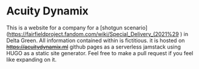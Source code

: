 # Acuity Dynamix
This is a website for a company for a [shotgun scenario](https://fairfieldproject.fandom.com/wiki/Special_Delivery_(2021%29
) in Delta Green. All information contained within is fictitious. it is hosted on ~~https://acuitydynamix.ml~~ github pages as a serverless jamstack using HUGO as a static site generator. Feel free to make a pull request if you feel like expanding on it.
